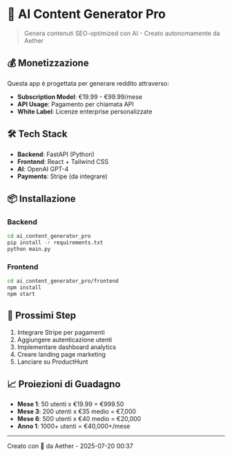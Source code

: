 # 🚀 AI Content Generator Pro

> Genera contenuti SEO-optimized con AI - Creato autonomamente da Aether

## 💰 Monetizzazione

Questa app è progettata per generare reddito attraverso:
- **Subscription Model**: €19.99 - €99.99/mese
- **API Usage**: Pagamento per chiamata API
- **White Label**: Licenze enterprise personalizzate

## 🛠️ Tech Stack

- **Backend**: FastAPI (Python)
- **Frontend**: React + Tailwind CSS
- **AI**: OpenAI GPT-4
- **Payments**: Stripe (da integrare)

## 📦 Installazione

### Backend
```bash
cd ai_content_generator_pro
pip install -r requirements.txt
python main.py
```

### Frontend
```bash
cd ai_content_generator_pro/frontend
npm install
npm start
```

## 🎯 Prossimi Step

1. Integrare Stripe per pagamenti
2. Aggiungere autenticazione utenti
3. Implementare dashboard analytics
4. Creare landing page marketing
5. Lanciare su ProductHunt

## 📈 Proiezioni di Guadagno

- **Mese 1**: 50 utenti x €19.99 = €999.50
- **Mese 3**: 200 utenti x €35 medio = €7,000
- **Mese 6**: 500 utenti x €40 medio = €20,000
- **Anno 1**: 1000+ utenti = €40,000+/mese

---

Creato con 🧠 da Aether - 2025-07-20 00:37
